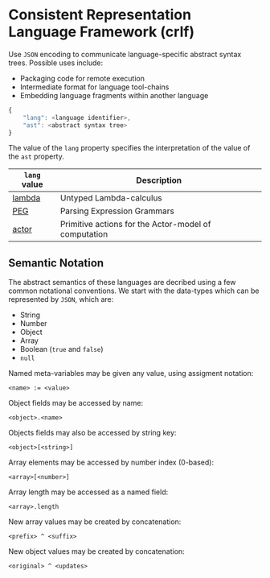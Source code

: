 # Consistent Representation Language Framework (crlf)

Use `JSON` encoding to communicate language-specific abstract syntax trees. Possible uses include:

* Packaging code for remote execution
* Intermediate format for language tool-chains
* Embedding language fragments within another language

```javascript
{
    "lang": <language identifier>,
    "ast": <abstract syntax tree>
}
```

The value of the `lang` property specifies the interpretation of the value of the `ast` property.

`lang` value | Description
-------------|------------
[lambda](lambda.md) | Untyped Lambda-calculus
[PEG](PEG.md) | Parsing Expression Grammars
[actor](actor.md) | Primitive actions for the Actor-model of computation

## Semantic Notation

The abstract semantics of these languages are decribed using a few common notational conventions. We start with the data-types which can be represented by `JSON`, which are:

  * String
  * Number
  * Object
  * Array
  * Boolean (`true` and `false`)
  * `null`

Named meta-variables may be given any value, using assigment notation:

```
<name> := <value>
```

Object fields may be accessed by name:

```
<object>.<name>
```

Objects fields may also be accessed by string key:

```
<object>[<string>]
```

Array elements may be accessed by number index (0-based):

```
<array>[<number>]
```

Array length may be accessed as a named field:

```
<array>.length
```

New array values may be created by concatenation:

```
<prefix> ^ <suffix>
```

New object values may be created by concatenation:

```
<original> ^ <updates>
```

